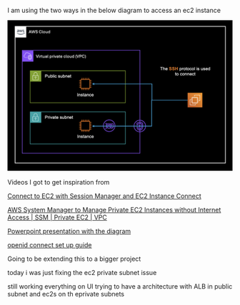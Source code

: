 I am using the two ways in the below diagram to access an ec2 instance 

![Image description](private-ec2.png)

Videos I got to get inspiration from 

[Connect to EC2 with Session Manager and EC2 Instance Connect](https://www.youtube.com/watch?v=3tKB947rT5Q)

[AWS System Manager to Manage Private EC2 Instances without Internet Access | SSM | Private EC2 | VPC](https://www.youtube.com/watch?v=lYJjw7l8Scs)

[Powerpoint presentation with the diagram](https://docs.google.com/presentation/d/1OB_GjrUCth_e0L004H_CiLWawDuPsZYM/edit#slide=id.p1) 

[openid connect set up guide](https://mahendranp.medium.com/configure-github-openid-connect-oidc-provider-in-aws-b7af1bca97dd)


Going to be extending this to a bigger project

today i was just fixing the ec2 private subnet issue 

still working everything on UI trying to have a architecture with ALB in public subnet and ec2s on th eprivate subnets

